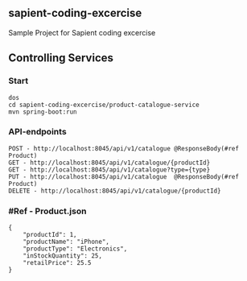 ## sapient-coding-excercise
Sample Project for Sapient coding excercise

## Controlling Services
### Start
```
dos
cd sapient-coding-excercise/product-catalogue-service
mvn spring-boot:run
```
### API-endpoints
```
POST - http://localhost:8045/api/v1/catalogue @ResponseBody(#ref Product)
GET - http://localhost:8045/api/v1/catalogue/{productId}
GET - http://localhost:8045/api/v1/catalogue?type={type}
PUT - http://localhost:8045/api/v1/catalogue  @ResponseBody(#ref Product)
DELETE - http://localhost:8045/api/v1/catalogue/{productId}
```
### #Ref - Product.json
```
{
    "productId": 1,
    "productName": "iPhone",
    "productType": "Electronics",
    "inStockQuantity": 25,
    "retailPrice": 25.5
}
```
